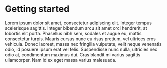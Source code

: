 # Getting started

Lorem ipsum dolor sit amet, consectetur adipiscing elit. Integer tempus scelerisque sagittis. Integer bibendum arcu sit amet orci hendrerit, at lobortis elit porta. Phasellus nibh sem, sodales et augue eu, mattis consectetur turpis. Mauris cursus nunc eu risus pretium, vel ultrices eros vehicula. Donec laoreet, massa nec fringilla vulputate, velit neque venenatis odio, id posuere ipsum erat vel felis. Suspendisse nunc nulla, ultricies nec odio at, condimentum maximus dui. Cras blandit mi varius sagittis ullamcorper. Nam id ex eget massa varius malesuada.